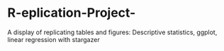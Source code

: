 # R-eplication-Project-
A display of replicating tables and figures: Descriptive statistics, ggplot, linear regression with stargazer
